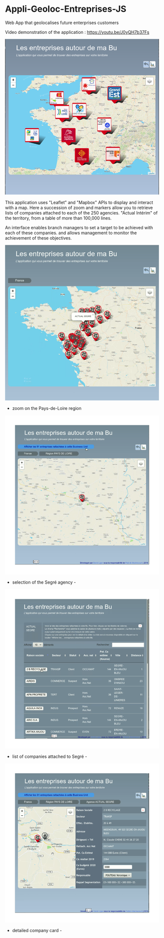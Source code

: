 # Appli-Geoloc-Entreprises-JS
Web App that geolocalises future enterprises customers

Video demonstration of the application : https://youtu.be/J0yQH7b37Fs

![alt text](https://github.com/DavidLiger/Appli-Geoloc-Entreprises-JS/blob/master/images/accueil.png)

This application uses "Leaflet" and "Mapbox" APIs to display and interact with a map. 
Here a succession of zoom and markers allow you to retrieve lists of companies attached to each of the 250 agencies. 
"Actual Intérim" of the territory, from a table of more than 100,000 lines.

An interface enables branch managers to set a target to be achieved with each of these companies. 
and allows management to monitor the achievement of these objectives.

![alt text](https://github.com/DavidLiger/Appli-Geoloc-Entreprises-JS/blob/master/images/zoom-1.png)
- zoom on the Pays-de-Loire region 

![alt text](https://github.com/DavidLiger/Appli-Geoloc-Entreprises-JS/blob/master/images/zoom-2.png)
- selection of the Segré agency -

![alt text](https://github.com/DavidLiger/Appli-Geoloc-Entreprises-JS/blob/master/images/zoom-3.png)
- list of companies attached to Segré -

![alt text](https://github.com/DavidLiger/Appli-Geoloc-Entreprises-JS/blob/master/images/zoom-4.png)
- detailed company card -
